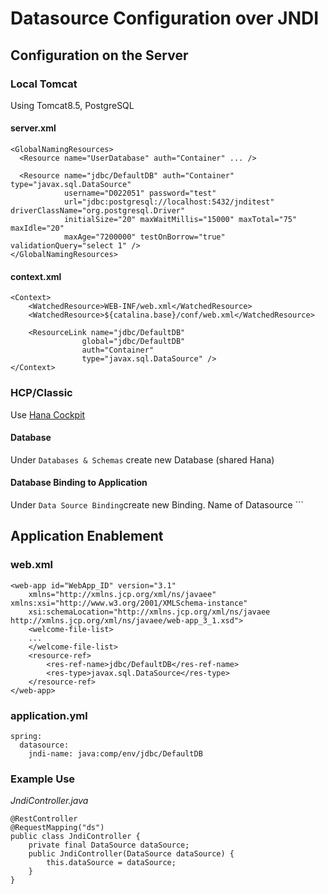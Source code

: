 # Datasource Configuration over JNDI
## Configuration on the Server
### Local Tomcat
Using Tomcat8.5, PostgreSQL

#### server.xml

```
<GlobalNamingResources>
  <Resource name="UserDatabase" auth="Container" ... />

  <Resource name="jdbc/DefaultDB" auth="Container" type="javax.sql.DataSource"
            username="D022051" password="test"
            url="jdbc:postgresql://localhost:5432/jnditest" driverClassName="org.postgresql.Driver"
            initialSize="20" maxWaitMillis="15000" maxTotal="75" maxIdle="20"
            maxAge="7200000" testOnBorrow="true" validationQuery="select 1" />
</GlobalNamingResources>
```

#### context.xml

```
<Context>
    <WatchedResource>WEB-INF/web.xml</WatchedResource>
    <WatchedResource>${catalina.base}/conf/web.xml</WatchedResource>

    <ResourceLink name="jdbc/DefaultDB"
                global="jdbc/DefaultDB"
                auth="Container"
                type="javax.sql.DataSource" />
</Context>
```

### HCP/Classic
Use [Hana Cockpit](https://account.hanatrial.ondemand.com/cockpit)

#### Database
Under `Databases & Schemas` create new Database (shared Hana)

#### Database Binding to Application
Under `Data Source Binding`create new Binding. Name of Datasource `<Default>``

## Application Enablement

### web.xml

```
<web-app id="WebApp_ID" version="3.1"
    xmlns="http://xmlns.jcp.org/xml/ns/javaee" xmlns:xsi="http://www.w3.org/2001/XMLSchema-instance"
    xsi:schemaLocation="http://xmlns.jcp.org/xml/ns/javaee http://xmlns.jcp.org/xml/ns/javaee/web-app_3_1.xsd">
    <welcome-file-list>
    ...
    </welcome-file-list>
    <resource-ref>
        <res-ref-name>jdbc/DefaultDB</res-ref-name>
        <res-type>javax.sql.DataSource</res-type>
    </resource-ref>
</web-app>
```

### application.yml

```
spring:
  datasource:
    jndi-name: java:comp/env/jdbc/DefaultDB
```

### Example Use
_JndiController.java_

```
@RestController
@RequestMapping("ds")
public class JndiController {
	private final DataSource dataSource;
	public JndiController(DataSource dataSource) {
		this.dataSource = dataSource;
	}
}
```
